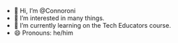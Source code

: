 - 👋 Hi, I’m @Connoroni
- 👀 I’m interested in many things.
- 🌱 I’m currently learning on the Tech Educators course.
- 😄 Pronouns: he/him

<!---
Connoroni/Connoroni is a ✨ special ✨ repository because its `README.md` (this file) appears on your GitHub profile.
You can click the Preview link to take a look at your changes.
--->
